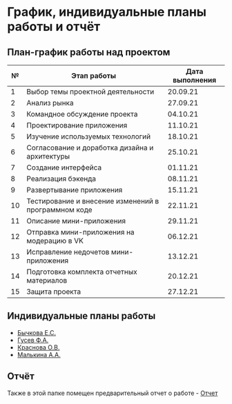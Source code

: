 # График, индивидуальные планы работы и отчёт

## План-график работы над проектом

|№| Этап работы | Дата выполнения |
|-|----------------|------------------|
|1| Выбор темы проектной деятельности |20.09.21 |
|2| Анализ рынка        | 27.09.21 | 
|3| Командное обсуждение проекта        | 04.10.21 | 
|4| Проектирование приложения        | 11.10.21  | 
|5| Изучение используемых технологий |18.10.21 |
|6| Согласование и доработка дизайна и архитектуры        | 25.10.21 | 
|7| Создание интерфейса         | 01.11.21 | 
|8| Реализация бэкенда        | 08.11.21  | 
|9| Развертывание приложения |15.11.21 |
|10| Тестирование и внесение изменений в программном коде       | 22.11.21 | 
|11| Описание мини-приложения         | 29.11.21 | 
|12| Отправка мини-приложения на модерацию в VK        | 06.12.21  | 
|13| Исправление недочетов мини-приложения |13.12.21 |
|14| Подготовка комплекта отчетных материалов       | 20.12.21 | 
|15| Защита проекта         | 27.12.21 | 


## Индивидуальные планы работы

- [Бычкова Е.С.](buchkova.md)
- [Гусев Ф.А.](gusev.md)
- [Краснова О.В.](krasnova.md)
- [Малькина А.А.](malkina.md)

## Отчёт

Также в этой папке помещен предварительный отчет о работе - [Отчет](Отчет.docx)
